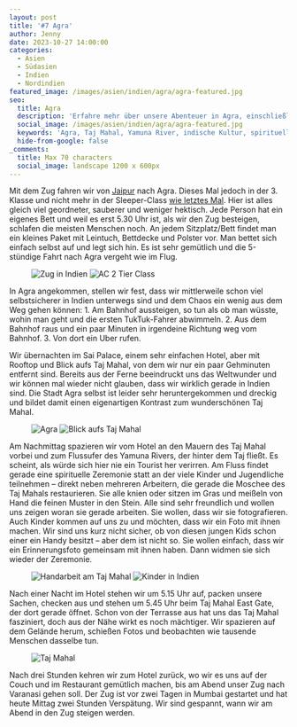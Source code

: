 ```yaml
---
layout: post
title: '#7 Agra'
author: Jenny
date: 2023-10-27 14:00:00
categories:
  - Asien
  - Südasien
  - Indien
  - Nordindien
featured_image: /images/asien/indien/agra/agra-featured.jpg
seo:
  title: Agra
  description: 'Erfahre mehr über unsere Abenteuer in Agra, einschließlich unseres Besuchs im Taj Mahal und der Begegnung mit den Einheimischen.'
  social_image: /images/asien/indien/agra/agra-featured.jpg
  keywords: 'Agra, Taj Mahal, Yamuna River, indische Kultur, spirituelle Zeremonie, Handwerker am Taj Mahal'
  hide-from-google: false
_comments:
  title: Max 70 characters
  social_image: landscape 1200 x 600px
---
```

Mit dem Zug fahren wir von [Jaipur](2023-10-26-jaipur) nach Agra. Dieses Mal jedoch in der 3. Klasse und nicht mehr in der Sleeper-Class [wie letztes Mal](2023-10-23-von-neu-delhi-nach-jaipur). Hier ist alles gleich viel geordneter, sauberer und weniger hektisch. Jede Person hat ein eigenes Bett und weil es erst 5.30 Uhr ist, als wir den Zug besteigen, schlafen die meisten Menschen noch. An jedem Sitzplatz/Bett findet man ein kleines Paket mit Leintuch, Bettdecke und Polster vor. Man bettet sich einfach selbst auf und legt sich hin. Es ist sehr gemütlich und die 5-stündige Fahrt nach Agra vergeht wie im Flug.

<figure class="img2">
 	<img src="/images/asien/indien/agra/agra-3.jpg" alt="Zug in Indien">
  <img src="/images/asien/indien/agra/agra-1.jpg" alt="AC 2 Tier Class">
</figure>

In Agra angekommen, stellen wir fest, dass wir mittlerweile schon viel selbstsicherer in Indien unterwegs sind und dem Chaos ein wenig aus dem Weg gehen können: 1. Am Bahnhof aussteigen, so tun als ob man wüsste, wohin man geht und die ersten TukTuk-Fahrer abwimmeln. 2. Aus dem Bahnhof raus und ein paar Minuten in irgendeine Richtung weg vom Bahnhof. 3. Von dort ein Uber rufen. 

Wir übernachten im Sai Palace, einem sehr einfachen Hotel, aber mit Rooftop und Blick aufs Taj Mahal, von dem wir nur ein paar Gehminuten entfernt sind. Bereits aus der Ferne beeindruckt uns das Weltwunder und wir können mal wieder nicht glauben, dass wir wirklich gerade in Indien sind. Die Stadt Agra selbst ist leider sehr heruntergekommen und dreckig und bildet damit einen eigenartigen Kontrast zum wunderschönen Taj Mahal.

<figure class="img2">
 	<img src="/images/asien/indien/agra/agra-6.jpg" alt="Agra">
  <img src="/images/asien/indien/agra/agra-2.jpg" alt="Blick aufs Taj Mahal">
</figure>

Am Nachmittag spazieren wir vom Hotel an den Mauern des Taj Mahal vorbei und zum Flussufer des Yamuna Rivers, der hinter dem Taj fließt. Es scheint, als würde sich hier nie ein Tourist her verirren.  Am Fluss findet gerade eine spirituelle Zeremonie statt an der viele Kinder und Jugendliche teilnehmen – direkt neben mehreren Arbeitern, die gerade die Moschee des Taj Mahals restaurieren. Sie alle knien oder sitzen im Gras und meißeln von Hand die feinen Muster in den Stein. Alle sind sehr freundlich und wollen uns zeigen woran sie gerade arbeiten. Sie wollen, dass wir sie fotografieren. Auch Kinder kommen auf uns zu und möchten, dass wir ein Foto mit ihnen machen. Wir sind uns kurz nicht sicher, ob von diesen jungen Kids schon einer ein Handy besitzt – aber dem ist nicht so. Sie wollen einfach, dass wir ein Erinnerungsfoto gemeinsam mit ihnen haben. Dann widmen sie sich wieder der Zeremonie. 

<figure class="img2">
 	<img src="/images/asien/indien/agra/agra-4.jpg" alt="Handarbeit am Taj Mahal">
  <img src="/images/asien/indien/agra/agra-5.jpg" alt="Kinder in Indien">
</figure>

Nach einer Nacht im Hotel stehen wir um 5.15 Uhr auf, packen unsere Sachen, checken aus und stehen um 5.45 Uhr beim Taj Mahal East Gate, der dort gerade öffnet. Schon von der Terrasse aus hat uns das Taj Mahal fasziniert, doch aus der Nähe wirkt es noch mächtiger. Wir spazieren auf dem Gelände herum, schießen Fotos und beobachten wie tausende Menschen dasselbe tun.

<figure class="img1">
 	<img src="/images/asien/indien/agra/agra-7.jpg" alt="Taj Mahal">
</figure>

Nach drei Stunden kehren wir zum Hotel zurück, wo wir es uns auf der Couch und im Restaurant gemütlich machen, bis am Abend unser Zug nach Varanasi gehen soll. Der Zug ist vor zwei Tagen in Mumbai gestartet und hat heute Mittag zwei Stunden Verspätung. Wir sind gespannt, wann wir am Abend in den Zug steigen werden. 

